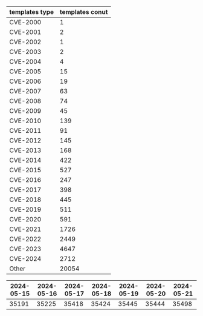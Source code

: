 | templates type | templates conut | 
| --- | --- | 
| CVE-2000 | 1 |
| CVE-2001 | 2 |
| CVE-2002 | 1 |
| CVE-2003 | 2 |
| CVE-2004 | 4 |
| CVE-2005 | 15 |
| CVE-2006 | 19 |
| CVE-2007 | 63 |
| CVE-2008 | 74 |
| CVE-2009 | 45 |
| CVE-2010 | 139 |
| CVE-2011 | 91 |
| CVE-2012 | 145 |
| CVE-2013 | 168 |
| CVE-2014 | 422 |
| CVE-2015 | 527 |
| CVE-2016 | 247 |
| CVE-2017 | 398 |
| CVE-2018 | 445 |
| CVE-2019 | 511 |
| CVE-2020 | 591 |
| CVE-2021 | 1726 |
| CVE-2022 | 2449 |
| CVE-2023 | 4647 |
| CVE-2024 | 2712 |
| Other | 20054 |


|2024-05-15 | 2024-05-16 | 2024-05-17 | 2024-05-18 | 2024-05-19 | 2024-05-20 | 2024-05-21|
|--- | ------ | ------ | ------ | ------ | ------ | ---|
|35191 | 35225 | 35418 | 35424 | 35445 | 35444 | 35498|
